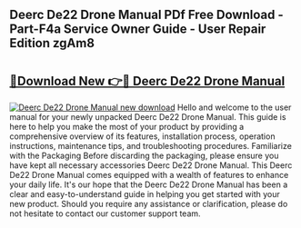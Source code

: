 ## Deerc De22 Drone Manual PDf Free Download - Part-F4a Service Owner Guide - User Repair Edition zgAm8

# <h2><a href="http://bc19841.oget.top/?id=Deerc+De22+Drone+Manual">🔗Download New 👉🔴 Deerc De22 Drone Manual</a></h2>

[![Deerc De22 Drone Manual new download](https://i.imgur.com/5g1atiW.png)](http://bc19841.oget.top/?id=Deerc+De22+Drone+Manual)
Hello and welcome to the user manual for your newly unpacked Deerc De22 Drone Manual. This guide is here to help you make the most of your product by providing a comprehensive overview of its features, installation process, operation instructions, maintenance tips, and troubleshooting procedures. Familiarize with the Packaging Before discarding the packaging, please ensure you have kept all necessary accessories Deerc De22 Drone Manual. This Deerc De22 Drone Manual comes equipped with a wealth of features to enhance your daily life. It's our hope that the Deerc De22 Drone Manual has been a clear and easy-to-understand guide in helping you get started with your new product. Should you require any assistance or clarification, please do not hesitate to contact our customer support team.
